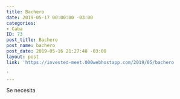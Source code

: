 ```yaml
---
title: Bachero
date: 2019-05-17 00:00:00 -03:00
categories:
- Caba
ID: 73
post_title: Bachero
post_name: bachero
post_date: 2019-05-16 21:27:48 -03:00
layout: post
link: 'https://invested-meet.000webhostapp.com/2019/05/bachero

'
---
```


Se necesita